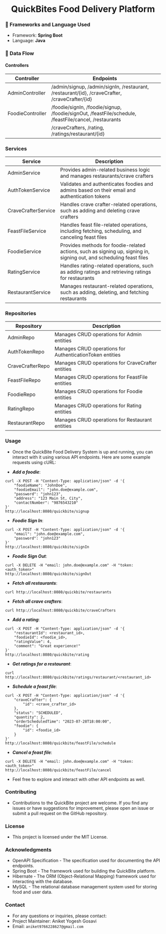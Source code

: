<div align="center">
  <h1>QuickBites Food Delivery Platform</h1>
</div>

### 🚀 Frameworks and Language Used
- Framework: **Spring Boot**
- Language: **Java**

### 🌊 Data Flow

#### Controllers
| Controller       | Endpoints                                                                                             |
|------------------|-------------------------------------------------------------------------------------------------------|
| AdminController  | /admin/signup, /admin/signIn, /restaurant, /restaurant/{id}, /craveCrafter, /craveCrafter/{id}        |
| FoodieController | /foodie/signIn, /foodie/signup, /foodie/signOut, /feastFile/schedule, /feastFile/cancel, /restaurants |
|                  | /craveCrafters, /rating, /ratings/restaurant/{id}                                                    |

### Services
| Service             | Description                                                               |
|---------------------|---------------------------------------------------------------------------|
| AdminService        | Provides admin-related business logic and manages restaurants/crave crafters |
| AuthTokenService    | Validates and authenticates foodies and admins based on their email and authentication tokens |
| CraveCrafterService | Handles crave crafter-related operations, such as adding and deleting crave crafters |
| FeastFileService    | Handles feast file-related operations, including fetching, scheduling, and canceling feast files |
| FoodieService       | Provides methods for foodie-related actions, such as signing up, signing in, signing out, and scheduling feast files |
| RatingService       | Handles rating-related operations, such as adding ratings and retrieving ratings for restaurants |
| RestaurantService   | Manages restaurant-related operations, such as adding, deleting, and fetching restaurants |

### Repositories
| Repository       | Description                                                 |
|------------------|-------------------------------------------------------------|
| AdminRepo        | Manages CRUD operations for Admin entities                 |
| AuthTokenRepo    | Manages CRUD operations for AuthenticationToken entities   |
| CraveCrafterRepo | Manages CRUD operations for CraveCrafter entities          |
| FeastFileRepo    | Manages CRUD operations for FeastFile entities             |
| FoodieRepo       | Manages CRUD operations for Foodie entities                |
| RatingRepo       | Manages CRUD operations for Rating entities                |
| RestaurantRepo   | Manages CRUD operations for Restaurant entities            |

### Usage
- Once the QuickBite Food Delivery System is up and running, you can interact with it using various API endpoints. Here are some example requests using cURL:

- ***Add a foodie***:
```
curl -X POST -H "Content-Type: application/json" -d '{
    "foodieName": "JohnDoe",
    "foodieEmail": "john.doe@example.com",
    "password": "john123",
    "address": "123 Main St, City",
    "contactNumber": "9876543210"
}'
http://localhost:8080/quickbite/signup
```
- ***Foodie Sign In***:
```
curl -X POST -H "Content-Type: application/json" -d '{
    "email": "john.doe@example.com",
    "password": "john123"
}'
http://localhost:8080/quickbite/signIn
```
- ***Foodie Sign Out***:
```
curl -X DELETE -H "email: john.doe@example.com" -H "token: <auth_token>"
http://localhost:8080/quickbite/signOut
```
- ***Fetch all restaurants***:
```
curl http://localhost:8080/quickbite/restaurants
```
- ***Fetch all crave crafters***:
```
curl http://localhost:8080/quickbite/craveCrafters
```
- ***Add a rating***:
```
curl -X POST -H "Content-Type: application/json" -d '{
    "restaurantId": <restaurant_id>,
    "foodieId": <foodie_id>,
    "ratingValue": 4,
    "comment": "Great experience!"
}'
http://localhost:8080/quickbite/rating
```
- ***Get ratings for a restaurant***:
```
curl http://localhost:8080/quickbite/ratings/restaurant/<restaurant_id>
```
- ***Schedule a feast file***:
```
curl -X POST -H "Content-Type: application/json" -d '{
    "craveCrafter": {
        "id": <crave_crafter_id>
    },
    "status": "SCHEDULED",
    "quantity": 2,
    "orderScheduledTime": "2023-07-28T18:00:00",
    "foodie": {
        "id": <foodie_id>
    }
}'
http://localhost:8080/quickbite/feastFile/schedule
```
- ***Cancel a feast file***:
```
curl -X DELETE -H "email: john.doe@example.com" -H "token: <auth_token>"
http://localhost:8080/quickbite/feastFile/cancel
```
- Feel free to explore and interact with other API endpoints as well.

### Contributing
- Contributions to the QuickBite project are welcome. If you find any issues or have suggestions for improvement, please open an issue or submit a pull request on the GitHub repository.

### License
- This project is licensed under the MIT License.

### Acknowledgments
- OpenAPI Specification - The specification used for documenting the API endpoints.
- Spring Boot - The framework used for building the QuickBite platform.
- Hibernate - The ORM (Object-Relational Mapping) framework used for interacting with the database.
- MySQL - The relational database management system used for storing food and user data.
### Contact
- For any questions or inquiries, please contact:
- Project Maintainer: Aniket Yogesh Gosavi
- Email: `aniket9766228627@gmail.com`
